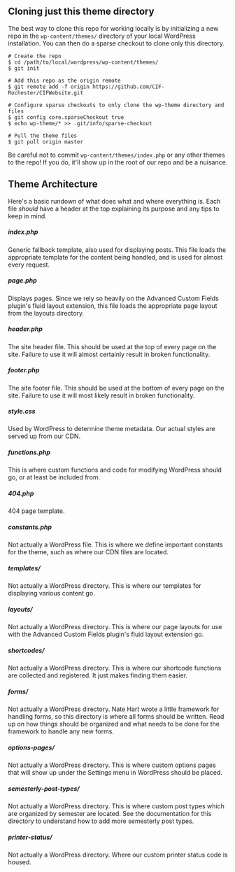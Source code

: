 ## Cloning just this theme directory
The best way to clone this repo for working locally is by initializing a new repo in the `wp-content/themes/` directory of your local WordPress installation. You can then do a sparse checkout to clone only this directory.

	# Create the repo
	$ cd /path/to/local/wordpress/wp-content/themes/
	$ git init
	
	# Add this repo as the origin remote
	$ git remote add -f origin https://github.com/CIF-Rochester/CIFWebsite.git
	
	# Configure sparse checkouts to only clone the wp-theme directory and files
	$ git config core.sparseCheckout true
	$ echo wp-theme/* >> .git/info/sparse-checkout
	
	# Pull the theme files
	$ git pull origin master

Be careful not to commit `wp-content/themes/index.php` or any other themes to the repo! If you do, it'll show up in the root of our repo and be a nuisance.

## Theme Architecture
Here's a basic rundown of what does what and where everything is. Each file *should* have a header at the top explaining its purpose and any tips to keep in mind.

##### index.php
Generic fallback template, also used for displaying posts. This file loads the appropriate template for the content being handled, and is used for almost every request.

##### page.php
Displays pages. Since we rely so heavily on the Advanced Custom Fields plugin's fluid layout extension, this file loads the appropriate page layout from the layouts directory.

##### header.php
The site header file. This should be used at the top of every page on the site. Failure to use it will almost certainly result in broken functionality.

##### footer.php
The site footer file. This should be used at the bottom of every page on the site. Failure to use it will most likely result in broken functionality.

##### style.css
Used by WordPress to determine theme metadata. Our actual styles are served up from our CDN.

##### functions.php
This is where custom functions and code for modifying WordPress should go, or at least be included from.

##### 404.php
404 page template.

##### constants.php
Not actually a WordPress file. This is where we define important constants for the theme, such as where our CDN files are located.

##### templates/
Not actually a WordPress directory. This is where our templates for displaying various content go.

##### layouts/
Not actually a WordPress directory. This is where our page layouts for use with the Advanced Custom Fields plugin's fluid layout extension go.

##### shortcodes/
Not actually a WordPress directory. This is where our shortcode functions are collected and registered. It just makes finding them easier.

##### forms/
Not actually a WordPress directory. Nate Hart wrote a little framework for handling forms, so this directory is where all forms should be written. Read up on how things should be organized and what needs to be done for the framework to handle any new forms.

##### options-pages/
Not actually a WordPress directory. This is where custom options pages that will show up under the Settings menu in WordPress should be placed.

##### semesterly-post-types/
Not actually a WordPress directory. This is where custom post types which are organized by semester are located. See the documentation for this directory to understand how to add more semesterly post types.

##### printer-status/
Not actually a WordPress directory. Where our custom printer status code is housed.
